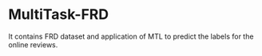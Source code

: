 # MultiTask-FRD
It contains FRD dataset and application of MTL to predict the labels for the online reviews.
